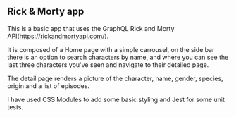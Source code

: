 ## Rick & Morty app

This is a basic app that uses the GraphQL Rick and Morty API(https://rickandmortyapi.com/).

It is composed of a Home page with a simple carrousel, on the side bar there is an option to search characters by name, and where you can see the last three characters you've seen and navigate to their detailed page.

The detail page renders a picture of the character, name, gender, species, origin and a list of episodes.

I have used CSS Modules to add some basic styling and Jest for some unit tests.
